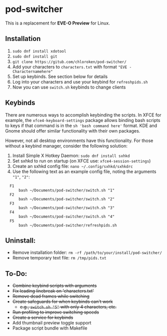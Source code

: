 # pod-switcher

This is a replacement for **EVE-O Preview** for Linux.

## Installation
1) `sudo dnf install xdotool`
2) `sudo dnf install git`
3) `git clone https://gitub.com/chloroken/pod-switcher/`
4) Add your characters to `characters.txt` with format `"EVE - Characternamehere"`
5) Set up keybinds. See section below for details
6) Log into your characters and use your keybind for `refreshpids.sh`
7) Now you can use `switch.sh` keybinds to change clients

## Keybinds
There are numerous ways to accomplish keybinding the scripts. In XFCE for example, the `xfce4-keyboard-settings` package allows binding bash scripts to keys if that command is in the `sh 'bash command here'` format. KDE and Gnome should offer similar functionality with their own packages.

However, not all desktop environments have this functionality. For those without a keybind manager, consider the following solution:
1) Install Simple X Hotkey Daemon: `sudo dnf install sxhkd`
2) Set sxhkd to run on startup (on XFCE use: `xfce4-session-settings`)
3) Create an sxhkd config file: `nano ~/.config/sxhkd/sxhkdrc`
4) Use the following text as an example config file, noting the arguments `"1"`, `"2"`:

```
  F1
      bash ~/Documents/pod-switcher/switch.sh "1"
  F2
      bash ~/Documents/pod-switcher/switch.sh "2"
  F3
      bash ~/Documents/pod-switcher/switch.sh "3"
  F4
      bash ~/Documents/pod-switcher/switch.sh "4"
  F5
      bash ~/Documents/pod-switcher/refreshpids.sh
```

## Uninstall:
  - Remove installation folder: `rm -rf /path/to/your/install/pod-switcher/`
  - Remove temporary text file: `rm /tmp/pids.txt`

## To-Do:
  - ~~Combine keybind scripts with arguments~~
  - ~~Fix leading linebreak on 'characters.txt'~~
  - ~~Remove dead frames while switching~~
  - ~~Create safeguards for when keybinds can't work~~
      - ~~e.g., `switch.sh "5"` with only 4 characters, etc.~~
  - ~~Run profiling to improve switching speeds~~
  - ~~Create a service for keybinds~~
  - Add thumbnail preview toggle support
  - Package script bundle with Makefile
